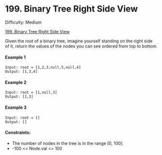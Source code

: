 # 199. Binary Tree Right Side View

Difficulty: Medium

[199. Binary Tree Right Side View](https://leetcode.com/problems/binary-tree-right-side-view)

Given the root of a binary tree, imagine yourself standing on the right side of it, return the values of the nodes you can see ordered from top to bottom.

#### Example 1

```
Input: root = [1,2,3,null,5,null,4]
Output: [1,3,4]
```

#### Example 2

```
Input: root = [1,null,3]
Output: [1,3]
```

#### Example 3

```
Input: root = []
Output: []
```

#### Constraints:

-   The number of nodes in the tree is in the range [0, 100].
-   -100 <= Node.val <= 100
